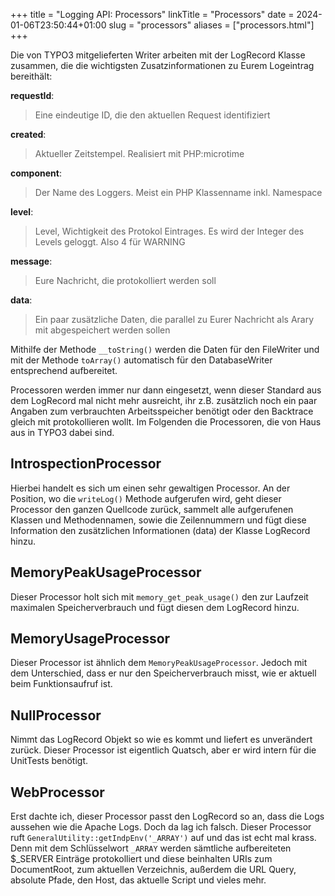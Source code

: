 +++
title = "Logging API: Processors"
linkTitle = "Processors"
date = 2024-01-06T23:50:44+01:00
slug = "processors"
aliases = ["processors.html"]
+++

Die von TYPO3 mitgelieferten Writer arbeiten mit der LogRecord Klasse zusammen, die die wichtigsten Zusatzinformationen zu Eurem Logeintrag bereithält:

**requestId**: 
> Eine eindeutige ID, die den aktuellen Request identifiziert

**created**:
> Aktueller Zeitstempel. Realisiert mit PHP:microtime

**component**:
> Der Name des Loggers. Meist ein PHP Klassenname inkl. Namespace

**level**:
> Level, Wichtigkeit des Protokol Eintrages. Es wird der Integer des Levels geloggt. Also 4 für WARNING

**message**:
> Eure Nachricht, die protokolliert werden soll

**data**:
> Ein paar zusätzliche Daten, die parallel zu Eurer Nachricht als Arary mit abgespeichert werden sollen

Mithilfe der Methode `__toString()` werden die Daten für den FileWriter und mit der Methode `toArray()` automatisch für den DatabaseWriter entsprechend aufbereitet.

Processoren werden immer nur dann eingesetzt, wenn dieser Standard aus dem LogRecord mal nicht mehr ausreicht, ihr z.B. zusätzlich noch ein paar Angaben zum verbrauchten Arbeitsspeicher benötigt oder den Backtrace gleich mit protokollieren wollt. Im Folgenden die Processoren, die von Haus aus in TYPO3 dabei sind.

## IntrospectionProcessor

Hierbei handelt es sich um einen sehr gewaltigen Processor. An der Position, wo die `writeLog()` Methode aufgerufen wird, geht dieser Processor den ganzen Quellcode zurück, sammelt alle aufgerufenen Klassen und Methodennamen, sowie die Zeilennummern und fügt diese Information den zusätzlichen Informationen (data) der Klasse LogRecord hinzu.

## MemoryPeakUsageProcessor

Dieser Processor holt sich mit `memory_get_peak_usage()` den zur Laufzeit maximalen Speicherverbrauch und fügt diesen dem LogRecord hinzu.

## MemoryUsageProcessor

Dieser Processor ist ähnlich dem `MemoryPeakUsageProcessor`. Jedoch mit dem Unterschied, dass er nur den Speicherverbrauch misst, wie er aktuell beim Funktionsaufruf ist.

## NullProcessor

Nimmt das LogRecord Objekt so wie es kommt und liefert es unverändert zurück. Dieser Processor ist eigentlich Quatsch, aber er wird intern für die UnitTests benötigt.

## WebProcessor

Erst dachte ich, dieser Processor passt den LogRecord so an, dass die Logs aussehen wie die Apache Logs. Doch da lag ich falsch. Dieser Processor ruft `GeneralUtility::getIndpEnv('_ARRAY')` auf und das ist echt mal krass. Denn mit dem Schlüsselwort `_ARRAY` werden sämtliche aufbereiteten $_SERVER Einträge protokolliert und diese beinhalten URIs zum DocumentRoot, zum aktuellen Verzeichnis, außerdem die URL Query, absolute Pfade, den Host, das aktuelle Script und vieles mehr.
